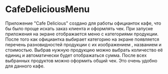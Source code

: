 # CafeDeliciousMenu

Приложение "Cafe Delicious" создано для работы официанток кафе, что бы было проще искать заказ клиента и оформлять чек.
При запуске приложения на экране отображается меню с категориями продукции. После того как официантка выбирает категорию на экране появляется перечень разновидностей продукции с их изображением , названием и стоимостью. Выбрав нужную продукцию можно выбрать количество её единиц и автоматически будет отображаться сумма. После всех выбранных продуктов можно оформить общий чек.
Это очень удобно для данного кафе.
